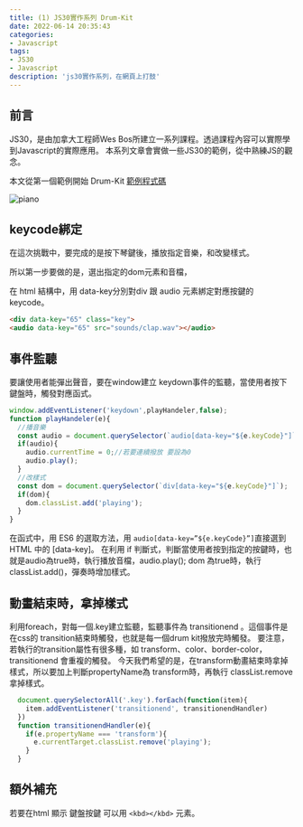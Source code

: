 ```yaml
---
title: (1) JS30實作系列 Drum-Kit
date: 2022-06-14 20:35:43
categories: 
- Javascript
tags: 
- JS30
- Javascript
description: 'js30實作系列，在網頁上打鼓'
---
```


## 前言
JS30，是由加拿大工程師Wes Bos所建立一系列課程。透過課程內容可以實際學到Javascript的實際應用。
本系列文章會實做一些JS30的範例，從中熟練JS的觀念。

本文從第一個範例開始 Drum-Kit [範例程式碼](https://codepen.io/tim-chou/pen/oNEmjKR)

![piano](https://miro.medium.com/max/1400/1*wUokqgRhKPwqMbffW1lZeA.png)

## keycode綁定

在這次挑戰中，要完成的是按下琴鍵後，播放指定音樂，和改變樣式。

所以第一步要做的是，選出指定的dom元素和音檔，

在 html 結構中，用 data-key分別對div 跟 audio 元素綁定對應按鍵的 keycode。

``` html
<div data-key="65" class="key">
<audio data-key="65" src="sounds/clap.wav"></audio>
```

## 事件監聽
要讓使用者能彈出聲音，要在window建立 keydown事件的監聽，當使用者按下鍵盤時，觸發對應函式。

``` javascript
window.addEventListener('keydown',playHandeler,false);
function playHandeler(e){
  //播音樂
  const audio = document.querySelector(`audio[data-key="${e.keyCode}"]`);
  if(audio){
    audio.currentTime = 0;//若要連續撥放 要設為0
    audio.play();
  }
  //改樣式
  const dom = document.querySelector(`div[data-key="${e.keyCode}"]`);
  if(dom){
    dom.classList.add('playing');
  }
}
```

在函式中，用 ES6 的選取方法，用 `audio[data-key=”${e.keyCode}”]`直接選到 HTML 中的 [data-key]。
在利用 if 判斷式，判斷當使用者按到指定的按鍵時，也就是audio為true時，執行播放音檔，audio.play();
dom 為true時，執行classList.add()，彈奏時增加樣式。

## 動畫結束時，拿掉樣式

利用foreach，對每一個.key建立監聽，監聽事件為 transitionend 。這個事件是在css的 transition結束時觸發，也就是每一個drum kit撥放完時觸發。
要注意，若執行的transition屬性有很多種，如 transform、color、border-color，transitionend 會重複的觸發。
今天我們希望的是，在transform動畫結束時拿掉樣式，所以要加上判斷propertyName為 transform時，再執行 classList.remove拿掉樣式。

``` javascript
  document.querySelectorAll('.key').forEach(function(item){
    item.addEventListener('transitionend', transitionendHandler)
  })
  function transitionendHandler(e){
    if(e.propertyName === 'transform'){
      e.currentTarget.classList.remove('playing');
    } 
  }
```

## 額外補充
若要在html 顯示 鍵盤按鍵 可以用 `<kbd></kbd>` 元素。



